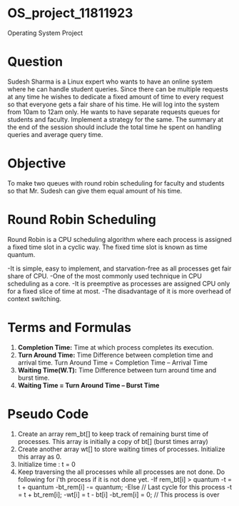 # OS_project_11811923
Operating System Project


# Question
Sudesh Sharma is a Linux expert who wants to have an online system where he can handle student queries. Since there can be multiple requests at any time he wishes to dedicate a fixed amount of time to every request so that everyone gets a fair share of his time. He will log into the system from 10am to 12am only. He wants to have separate requests queues for students and faculty. Implement a strategy for the same. The summary at the end of the session should include the total time he spent on handling queries and average query time.


# Objective
To make two queues with round robin scheduling for faculty and students so that Mr. Sudesh can give them equal amount of his time.


# Round Robin Scheduling
Round Robin is a CPU scheduling algorithm where each process is assigned a fixed time slot in a cyclic way. The fixed time slot is known as time quantum.

-It is simple, easy to implement, and starvation-free as all processes get fair share of CPU.
-One of the most commonly used technique in CPU scheduling as a core.
-It is preemptive as processes are assigned CPU only for a fixed slice of time at most.
-The disadvantage of it is more overhead of context switching.


# Terms and Formulas
1. **Completion Time:** Time at which process completes its execution.
2. **Turn Around Time:** Time Difference between completion time and arrival time. Turn Around Time = Completion Time – Arrival Time
3. **Waiting Time(W.T):** Time Difference between turn around time and burst time.
4. **Waiting Time = Turn Around Time – Burst Time**


# Pseudo Code
1. Create an array rem_bt[] to keep track of remaining burst time of processes. This array is initially a copy of bt[] (burst times array)
2. Create another array wt[] to store waiting times of processes. Initialize this array as 0.
3. Initialize time : t = 0
4. Keep traversing the all processes while all processes are not done. Do following for i'th process if it is
   not done yet.
  -If rem_bt[i] > quantum
   -t = t + quantum
   -bt_rem[i] -= quantum;
  -Else // Last cycle for this process
   -t = t + bt_rem[i];
   -wt[i] = t - bt[i]
   -bt_rem[i] = 0; // This process is over
